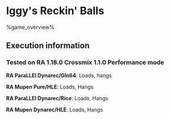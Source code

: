# Iggy's Reckin' Balls 

%game_overview%

## Execution information

### Tested on RA 1.18.0 Crossmix 1.1.0 Performance mode

**RA ParaLLEl Dynarec/Gln64**: Loads, hangs

**RA Mupen Pure/HLE**: Loads, Hangs

**RA ParaLLEl Dynarec/Rice**: Loads, Hangs

**RA Mupen Dynarec/HLE**: Loads, Hangs